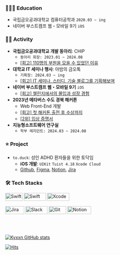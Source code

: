 ### 👨🏻‍🎓 Education
- 국립금오공과대학교 컴퓨터공학과 `2020.03 ~ ing`
- 네이버 부스트캠프 웹・모바일 9기 `iOS`

### 🏃🏻 Activity
- **국립금오공과대학교 개발 동아리**: CHIP
    - `동아리 회장: 2023.01 ~ 2024.08`
    - [[회고] 110명의 부원을 모을 수 있었던 이유](https://blog.naver.com/kyxxn_/223508403143)
-  **대학교 IT 세미나 행사**: 야밤의 금오톡
    - `기획장: 2024.03 ~ ing`
    - [[회고] IT 세미나, 스터디, 기술 블로그를 기획해보며](https://blog.naver.com/kyxxn_)      
- **네이버 부스트캠프 웹・모바일 9기** `iOS`
    - [[회고] 챌린지에서의 몰입과 성장 경험](https://blog.naver.com/kyxxn_/223542686446)
- **2023년 메타버스 수도 경북 해커톤**
    - Web Front-End 개발
    - [[회고] 첫 해커톤 출전 후 수상까지](https://blog.naver.com/kyxxn_/223302995857)
    - [[2위] 입상 증명서](https://ibb.co/sWNmTpR)
- **지능형소프트웨어 연구실**
    - `학부 레지던트: 2024.03 ~ 2024.08`

### ⭐️ Project
- `to.duck`: 성인 ADHD 환자들을 위한 토닥임
    - **iOS 개발**: `UIKit` `Tuist 4.18` `Xcode Cloud`
    - [Github](https://github.com/toduck-App), [Figma](https://www.figma.com/design/u270kM7D2YRtsbz6rsEYWk/To.duck?node-id=0-1&t=1o5klrXVhp6MNde5-0), [Notion](https://kyxxn.notion.site/to-duck-dfa389d8e7c94be2b35695f79d40e5a5?pvs=4), [Jira](https://gywns626.atlassian.net/jira/software/projects/TOD/boards/3)

### 🛠️ Tech Stacks
<img alt="Swift" width="55" height="25" src="https://img.shields.io/badge/iOS-FFFFFF?style=flat-square&logo=ios&logoColor=black"> <img alt="Swift" width="70" height="25" src="https://img.shields.io/badge/swift-F54A2A?style=for-the-badge&logo=swift&logoColor=white"> <img alt="Xcode" width="70" height="25" src="https://img.shields.io/badge/Xcode-007ACC?style=for-the-badge&logo=Xcode&logoColor=white">

<img alt="Jira" width="60" height="25" src="https://img.shields.io/badge/jira-147EFB?style=for-the-badge&logo=Jira&logoColor=white"> <img alt="Slack" width="70" height="25" src="https://img.shields.io/badge/Slack-4A154B?style=for-the-badge&logo=slack&logoColor=white"> <img alt="Git" width="55" height="25" src="https://img.shields.io/badge/git-%23F05033.svg?style=for-the-badge&logo=git&logoColor=white"> <img alt="Notion" width="75" height="25" src="https://img.shields.io/badge/Notion-%23FFFFFF.svg?style=flat-square&logo=notion&logoColor=black">

<br>
<br>

[![Kyxxn GitHub stats](https://github-readme-stats.vercel.app/api?username=kyxxn)](https://github.com/kyxxn/github-readme-stats)

[![Hits](https://hits.seeyoufarm.com/api/count/incr/badge.svg?url=https%3A%2F%2Fgithub.com%2Fkyxxn%2Fhit-counter&count_bg=%23868686&title_bg=%23000000&icon=&icon_color=%23F7F7F7&title=hits&edge_flat=false)](https://hits.seeyoufarm.com)
